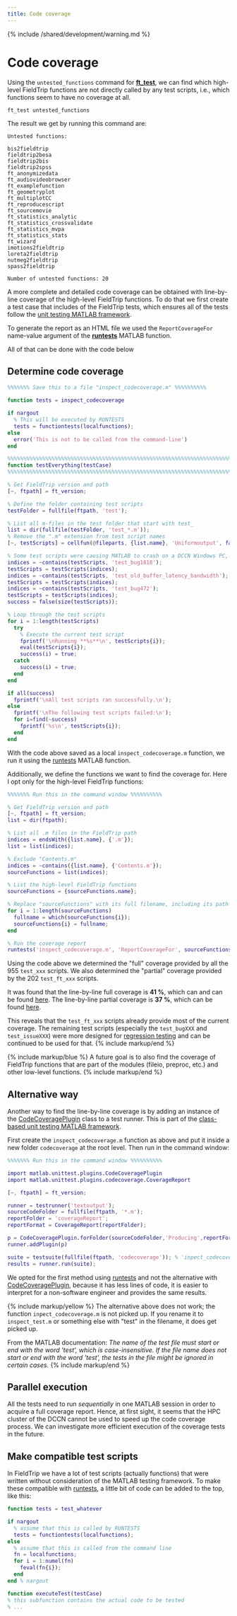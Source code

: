 ```yaml
---
title: Code coverage
---
```


{% include /shared/development/warning.md %}

# Code coverage

Using the `untested_functions` command for **[ft_test](/reference/utilities/ft_test)**, we can find which high-level FieldTrip functions are not directly called by any test scripts, i.e., which functions seem to have no coverage at all.

    ft_test untested_functions

The result we get by running this command are:

    Untested functions:
    
    bis2fieldtrip              
    fieldtrip2besa             
    fieldtrip2bis              
    fieldtrip2spss             
    ft_anonymizedata           
    ft_audiovideobrowser       
    ft_examplefunction         
    ft_geometryplot            
    ft_multiplotCC             
    ft_reproducescript         
    ft_sourcemovie             
    ft_statistics_analytic     
    ft_statistics_crossvalidate
    ft_statistics_mvpa         
    ft_statistics_stats        
    ft_wizard                  
    imotions2fieldtrip         
    loreta2fieldtrip           
    nutmeg2fieldtrip           
    spass2fieldtrip            
    
    Number of untested functions: 20

A more complete and detailed code coverage can be obtained with line-by-line coverage of the high-level FieldTrip functions. To do that we first create a test case that includes of the FieldTrip tests, which ensures all of the tests follow the [unit testing MATLAB framework](https://nl.mathworks.com/help/matlab/matlab-unit-test-framework.html?s_tid=CRUX_lftnav).

To generate the report as an HTML file we used the `ReportCoverageFor` name-value argument of the **[runtests](https://nl.mathworks.com/help/matlab/ref/runtests.html)** MATLAB function. 

All of that can be done with the code below

## Determine code coverage

```matlab
%%%%%%% Save this to a file "inspect_codecoverage.m" %%%%%%%%%%

function tests = inspect_codecoverage

if nargout
  % This will be executed by RUNTESTS
  tests = functiontests(localfunctions);
else
  error('This is not to be called from the command-line')
end

%%%%%%%%%%%%%%%%%%%%%%%%%%%%%%%%%%%%%%%%%%%%%%%%%%%%%%%%%%%%%%%%%%%%%%%%%%%%%%%
function testEverything(testCase)
%%%%%%%%%%%%%%%%%%%%%%%%%%%%%%%%%%%%%%%%%%%%%%%%%%%%%%%%%%%%%%%%%%%%%%%%%%%%%%%

% Get FieldTrip version and path
[~, ftpath] = ft_version;

% Define the folder containing test scripts
testFolder = fullfile(ftpath, 'test');

% List all m-files in the test folder that start with test_
list = dir(fullfile(testFolder, 'test_*.m'));
% Remove the ".m" extension from test script names
[~, testScripts] = cellfun(@fileparts, {list.name}, 'Uniformoutput', false);

% Some test scripts were causing MATLAB to crash on a DCCN Windows PC, these need to be excluded
indices = ~contains(testScripts, 'test_bug1818');
testScripts = testScripts(indices);
indices = ~contains(testScripts, 'test_old_buffer_latency_bandwidth');
testScripts = testScripts(indices);
indices = ~contains(testScripts, 'test_bug472');
testScripts = testScripts(indices);
success = false(size(testScripts));

% Loop through the test scripts
for i = 1:length(testScripts)
  try
    % Execute the current test script
    fprintf('\nRunning **%s**\n', testScripts{i});
    eval(testScripts{i});
    success(i) = true;
  catch
    success(i) = true;
  end
end

if all(success)
  fprintf('\nAll test scripts ran successfully.\n');
else
  fprintf('\nThe following test scripts failed:\n');
  for i=find(~success)
    fprintf('%s\n', testScripts{i});
  end
end
```

With the code above saved as a local `inspect_codecoverage.m` function, we run it using the [runtests](https://nl.mathworks.com/help/matlab/ref/runtests.html) MATLAB function. 

Additionally, we define the functions we want to find the coverage for. Here I opt only for the high-level FieldTrip functions:

```matlab
%%%%%%% Run this in the command window %%%%%%%%%%

% Get FieldTrip version and path
[~, ftpath] = ft_version;
list = dir(ftpath);

% List all .m files in the FieldTrip path
indices = endsWith({list.name}, {'.m'});
list = list(indices); 

% Exclude "Contents.m"
indices = ~contains({list.name}, {'Contents.m'});
sourceFunctions = list(indices);

% List the high-level FieldTrip functions
sourceFunctions = {sourceFunctions.name};

% Replace "sourceFunctions" with its full filename, including its path
for i = 1:length(sourceFunctions)
  fullname = which(sourceFunctions{i});
  sourceFunctions{i} = fullname;
end

% Run the coverage report
runtests('inspect_codecoverage.m', 'ReportCoverageFor', sourceFunctions);
```

Using the code above we determined the "full" coverage provided by all the 955 `test_xxx` scripts. We also determined the "partial" coverage provided by the 202 `test_ft_xxx` scripts. 

It was found that the line-by-line full coverage is **41 %**, which can and can be found [here](/assets/coverage/full/). The line-by-line partial coverage is **37 %**, which can be found [here](/assets/coverage/partial/). 

This reveals that the `test_ft_xxx` scripts already provide most of the current coverage. The remaining test scripts (especially the `test_bugXXX` and `test_issueXXX`) were more designed for [regression testing](https://en.wikipedia.org/wiki/Regression_testing) and can be continued to be used for that.
{% include markup/end %}

{% include markup/blue %}
A future goal is to also find the coverage of FieldTrip functions that are part of the modules (fileio, preproc, etc.) and other low-level functions.
{% include markup/end %}

## Alternative way

Another way to find the line-by-line coverage is by adding an instance of the [CodeCoveragePlugin](https://nl.mathworks.com/help/matlab/ref/matlab.unittest.plugins.codecoverageplugin-class.html) class to a test runner. This is part of the [class-based unit testing MATLAB framework](https://nl.mathworks.com/help/matlab/class-based-unit-tests.html). 

First create the `inspect_codecoverage.m` function as above and put it inside a new folder `codecoverage` at the root level. Then run in the command window:

```matlab
%%%%%%% Run this in the command window %%%%%%%%%%

import matlab.unittest.plugins.CodeCoveragePlugin
import matlab.unittest.plugins.codecoverage.CoverageReport

[~, ftpath] = ft_version;

runner = testrunner('textoutput');
sourceCodeFolder = fullfile(ftpath, '*.m');
reportFolder = 'coverageReport';
reportFormat = CoverageReport(reportFolder);

p = CodeCoveragePlugin.forFolder(sourceCodeFolder,'Producing',reportFormat);
runner.addPlugin(p)

suite = testsuite(fullfile(ftpath, 'codecoverage')); % 'inpect_codecoverage.m' is the only one inside this folder
results = runner.run(suite);
```

We opted for the first method using [runtests](https://nl.mathworks.com/help/matlab/ref/runtests.html) and not the alternative with [CodeCoveragePlugin](https://nl.mathworks.com/help/matlab/ref/matlab.unittest.plugins.codecoverageplugin-class.html), because it has less lines of code, it is easier to interpret for a non-software engineer and provides the same results.

{% include markup/yellow %}
The alternative above does not work; the function `inpect_codecoverage.m` is not picked up. If you rename it to `inspect_test.m` or something else with "test" in the filename, it does get picked up.

From the MATLAB documentation: _The name of the test file must start or end with the word 'test', which is case-insensitive. If the file name does not start or end with the word 'test', the tests in the file might be ignored in certain cases._
{% include markup/end %}

## Parallel execution

All the tests need to run _sequentially_ in one MATLAB session in order to acquire a full coverage report. Hence, at first sight, it seems that the HPC cluster of the DCCN cannot be used to speed up the code coverage process. We can investigate more efficient execution of the coverage tests in the future.

## Make compatible test scripts

In FieldTrip we have a lot of test scripts (actually functions) that were written without consideration of the MATLAB testing framework. To make these compatible with [runtests](https://nl.mathworks.com/help/matlab/ref/runtests.html), a little bit of code can be added to the top, like this:

```matlab
function tests = test_whatever

if nargout
  % assume that this is called by RUNTESTS
  tests = functiontests(localfunctions);
else
  % assume that this is called from the command line
  fn = localfunctions;
  for i = 1:numel(fn)
    feval(fn{i});
  end
end % nargout

function executeTest(testCase)
% this subfunction contains the actual code to be tested
% ...
```